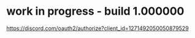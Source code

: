 # work in progress - build 1.000000

https://discord.com/oauth2/authorize?client_id=1271492050050879529
